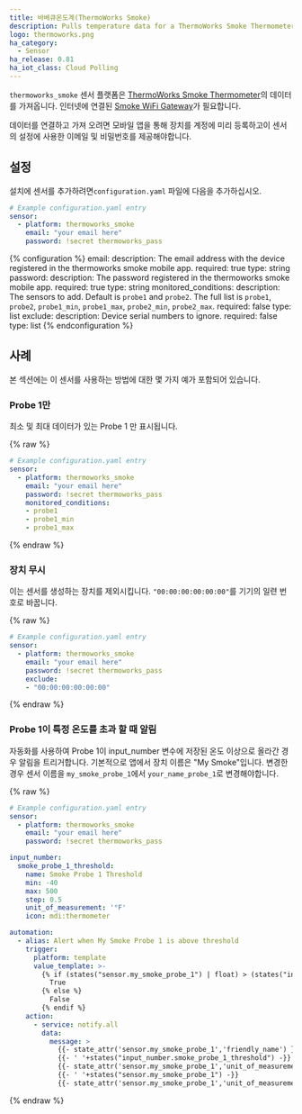 ```yaml
---
title: 바베큐온도계(ThermoWorks Smoke)
description: Pulls temperature data for a ThermoWorks Smoke Thermometer connected with Smoke Gateway.
logo: thermoworks.png
ha_category:
  - Sensor
ha_release: 0.81
ha_iot_class: Cloud Polling
---
```


`thermoworks_smoke` 센서 플랫폼은 [ThermoWorks Smoke Thermometer](https://www.thermoworks.com/Smoke)의 데이터를 가져옵니다.
인터넷에 연결된 [Smoke WiFi Gateway](https://www.thermoworks.com/Smoke-Gateway)가 필요합니다.

데이터를 연결하고 가져 오려면 모바일 앱을 통해 장치를 계정에 미리 등록하고이 센서의 설정에 사용한 이메일 및 비밀번호를 제공해야합니다.

## 설정

설치에 센서를 추가하려면`configuration.yaml` 파일에 다음을 추가하십시오.

```yaml
# Example configuration.yaml entry
sensor:
  - platform: thermoworks_smoke
    email: "your email here"
    password: !secret thermoworks_pass
```

{% configuration %}
email:
  description: The email address with the device registered in the thermoworks smoke mobile app.
  required: true
  type: string
password:
  description: The password registered in the thermoworks smoke mobile app.
  required: true
  type: string
monitored_conditions:
  description: The sensors to add. Default is `probe1` and `probe2`. The full list is `probe1`, `probe2`, `probe1_min`, `probe1_max`, `probe2_min`, `probe2_max`.
  required: false
  type: list
exclude:
  description: Device serial numbers to ignore.
  required: false
  type: list
{% endconfiguration %}

## 사례

본 섹션에는 이 센서를 사용하는 방법에 대한 몇 가지 예가 포함되어 있습니다.

### Probe 1만

최소 및 최대 데이터가 있는 Probe 1 만 표시됩니다.

{% raw %}
```yaml
# Example configuration.yaml entry
sensor:
  - platform: thermoworks_smoke
    email: "your email here"
    password: !secret thermoworks_pass
    monitored_conditions:
    - probe1
    - probe1_min
    - probe1_max
```
{% endraw %}

### 장치 무시

이는 센서를 생성하는 장치를 제외시킵니다. `"00:00:00:00:00:00"`를 기기의 일련 번호로 바꿉니다.

{% raw %}
```yaml
# Example configuration.yaml entry
sensor:
  - platform: thermoworks_smoke
    email: "your email here"
    password: !secret thermoworks_pass
    exclude:
    - "00:00:00:00:00:00"
```
{% endraw %}

### Probe 1이 특정 온도를 초과 할 때 알림

자동화를 사용하여 Probe 1이 input_number 변수에 저장된 온도 이상으로 올라간 경우 알림을 트리거합니다.
기본적으로 앱에서 장치 이름은 "My Smoke"입니다. 변경한 경우 센서 이름을 `my_smoke_probe_1`에서 `your_name_probe_1`로 변경해야합니다.

{% raw %}
```yaml
# Example configuration.yaml entry
sensor:
  - platform: thermoworks_smoke
    email: "your email here"
    password: !secret thermoworks_pass

input_number:
  smoke_probe_1_threshold:
    name: Smoke Probe 1 Threshold
    min: -40
    max: 500
    step: 0.5
    unit_of_measurement: '°F'
    icon: mdi:thermometer

automation:
  - alias: Alert when My Smoke Probe 1 is above threshold
    trigger:
      platform: template
      value_template: >-
        {% if (states("sensor.my_smoke_probe_1") | float) > (states("input_number.smoke_probe_1_threshold") | float) %}
          True
        {% else %}
          False
        {% endif %}
    action:
      - service: notify.all
        data:
          message: >
            {{- state_attr('sensor.my_smoke_probe_1','friendly_name') }} is above
            {{- ' '+states("input_number.smoke_probe_1_threshold") -}}
            {{- state_attr('sensor.my_smoke_probe_1','unit_of_measurement') }} at
            {{- ' '+states("sensor.my_smoke_probe_1") -}}
            {{- state_attr('sensor.my_smoke_probe_1','unit_of_measurement') }}
```
{% endraw %}
